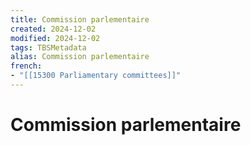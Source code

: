 ```yaml
---
title: Commission parlementaire
created: 2024-12-02
modified: 2024-12-02
tags: TBSMetadata
alias: Commission parlementaire
french:
- "[[15300 Parliamentary committees]]"
---
```

# Commission parlementaire
